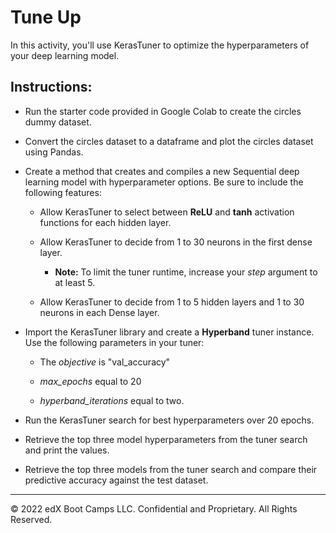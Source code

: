 # Tune Up

In this activity, you'll use KerasTuner to optimize the hyperparameters of your deep learning model.

## Instructions:

* Run the starter code provided in Google Colab to create the circles dummy dataset.

* Convert the circles dataset to a dataframe and plot the circles dataset using Pandas.

* Create a method that creates and compiles a new Sequential deep learning model with hyperparameter options. Be sure to include the following features:

  * Allow KerasTuner to select between **ReLU** and **tanh** activation functions for each hidden layer.

  * Allow KerasTuner to decide from 1 to 30 neurons in the first dense layer.

    * **Note:** To limit the tuner runtime, increase your *step* argument to at least 5.

  * Allow KerasTuner to decide from 1 to 5 hidden layers and 1 to 30 neurons in each Dense layer.

* Import the KerasTuner library and create a **Hyperband** tuner instance. Use the following parameters in your tuner:

  * The *objective* is "val_accuracy"

  * *max_epochs* equal to 20

  * *hyperband_iterations* equal to two.

* Run the KerasTuner search for best hyperparameters over 20 epochs.

* Retrieve the top three model hyperparameters from the tuner search and print the values.

* Retrieve the top three models from the tuner search and compare their predictive accuracy against the test dataset.

- - -

© 2022 edX Boot Camps LLC. Confidential and Proprietary. All Rights Reserved.
